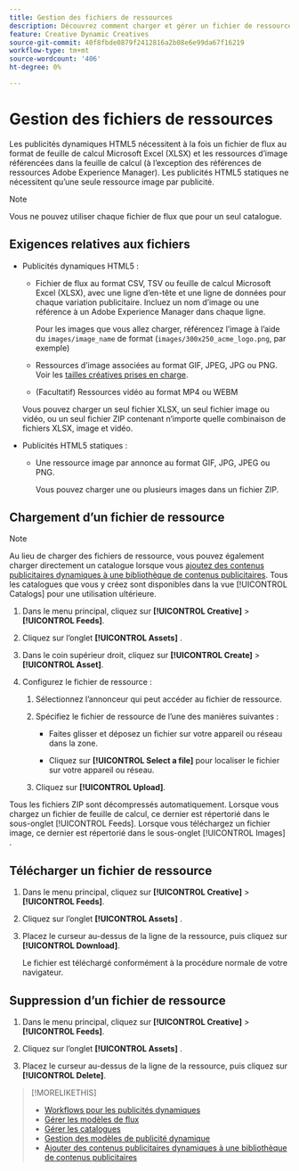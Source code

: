 ```yaml
---
title: Gestion des fichiers de ressources
description: Découvrez comment charger et gérer un fichier de ressource pour un annonceur.
feature: Creative Dynamic Creatives
source-git-commit: 40f8fbde0879f2412816a2b08e6e99da67f16219
workflow-type: tm+mt
source-wordcount: '406'
ht-degree: 0%

---
```


# Gestion des fichiers de ressources

Les publicités dynamiques HTML5 nécessitent à la fois un fichier de flux au format de feuille de calcul Microsoft Excel (XLSX) et les ressources d’image référencées dans la feuille de calcul (à l’exception des références de ressources Adobe Experience Manager). Les publicités HTML5 statiques ne nécessitent qu’une seule ressource image par publicité.

>[!NOTE]
>
> Vous ne pouvez utiliser chaque fichier de flux que pour un seul catalogue.

## Exigences relatives aux fichiers

* Publicités dynamiques HTML5 :

   * Fichier de flux au format CSV, TSV ou feuille de calcul Microsoft Excel (XLSX), avec une ligne d’en-tête et une ligne de données pour chaque variation publicitaire. Incluez un nom d’image ou une référence à un Adobe Experience Manager dans chaque ligne.<!-- need spec of available column names that the user-created header names must map to; need to reference it in feed template topic too, so make it a separate file/appendix. -->

     Pour les images que vous allez charger, référencez l’image à l’aide du `images/image_name` de format (`images/300x250_acme_logo.png`, par exemple)<!-- Verify.  Also need to include the spec for how to reference images in AEM -->

   * Ressources d’image associées au format GIF, JPEG, JPG ou PNG.<!-- NOT GIF still? And is this true: The maximum file size is two (2) MB. --> Voir les [tailles créatives prises en charge](/help/creative/creative-libraries/creative-sizes.md).

   * (Facultatif) Ressources vidéo au format MP4 ou WEBM

  Vous pouvez charger un seul fichier XLSX, un seul fichier image ou vidéo, ou un seul fichier ZIP contenant n’importe quelle combinaison de fichiers XLSX, image et vidéo.<!-- Check w/eng re any limitations or best practices WRT number of files and filesize allowed -->

* Publicités HTML5 statiques :

   * Une ressource image par annonce au format GIF, JPG, JPEG ou PNG.

     Vous pouvez charger une ou plusieurs images dans un fichier ZIP.<!-- Check w/eng re any limitations or best practices WRT number of files and filesize allowed -->

## Chargement d’un fichier de ressource

>[!NOTE]
>
>Au lieu de charger des fichiers de ressource, vous pouvez également charger directement un catalogue lorsque vous [ajoutez des contenus publicitaires dynamiques à une bibliothèque de contenus publicitaires](/help/creative/creative-libraries/creative-add-dynamic.md). Tous les catalogues que vous y créez sont disponibles dans la vue [!UICONTROL Catalogs] pour une utilisation ultérieure.

1. Dans le menu principal, cliquez sur **[!UICONTROL Creative]** > **[!UICONTROL Feeds]**.

1. Cliquez sur l’onglet **[!UICONTROL Assets]** .

1. Dans le coin supérieur droit, cliquez sur **[!UICONTROL Create]** > **[!UICONTROL Asset]**.

1. Configurez le fichier de ressource :

   1. Sélectionnez l’annonceur qui peut accéder au fichier de ressource.

   1. Spécifiez le fichier de ressource de l’une des manières suivantes :

      * Faites glisser et déposez un fichier sur votre appareil ou réseau dans la zone.

      * Cliquez sur **[!UICONTROL Select a file]** pour localiser le fichier sur votre appareil ou réseau.

   1. Cliquez sur **[!UICONTROL Upload]**.

Tous les fichiers ZIP sont décompressés automatiquement. Lorsque vous chargez un fichier de feuille de calcul, ce dernier est répertorié dans le sous-onglet [!UICONTROL Feeds]. Lorsque vous téléchargez un fichier image, ce dernier est répertorié dans le sous-onglet [!UICONTROL Images] .

## Télécharger un fichier de ressource

1. Dans le menu principal, cliquez sur **[!UICONTROL Creative]** > **[!UICONTROL Feeds]**.

1. Cliquez sur l’onglet **[!UICONTROL Assets]** .

1. Placez le curseur au-dessus de la ligne de la ressource, puis cliquez sur **[!UICONTROL Download]**.

   Le fichier est téléchargé conformément à la procédure normale de votre navigateur.

## Suppression d’un fichier de ressource

1. Dans le menu principal, cliquez sur **[!UICONTROL Creative]** > **[!UICONTROL Feeds]**.

1. Cliquez sur l’onglet **[!UICONTROL Assets]** .

1. Placez le curseur au-dessus de la ligne de la ressource, puis cliquez sur **[!UICONTROL Delete]**.

>[!MORELIKETHIS]
>
>* [Workflows pour les publicités dynamiques](/help/creative/introduction/workflow-dynamic-ads.md)
>* [Gérer les modèles de flux](/help/creative/feeds/feed-template-manage.md)
>* [Gérer les catalogues](/help/creative/feeds/catalog-manage.md)
>* [Gestion des modèles de publicité dynamique](/help/creative/ad-templates/ad-template-manage.md)
>* [Ajouter des contenus publicitaires dynamiques à une bibliothèque de contenus publicitaires](/help/creative/creative-libraries/creative-add-dynamic.md)
